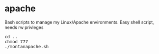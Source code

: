 # apache
Bash scripts to manage my Linux/Apache environments. Easy shell script, needs rw privleges 

<pre>
cd .. 
chmod 777
./montanapache.sh</pre>
